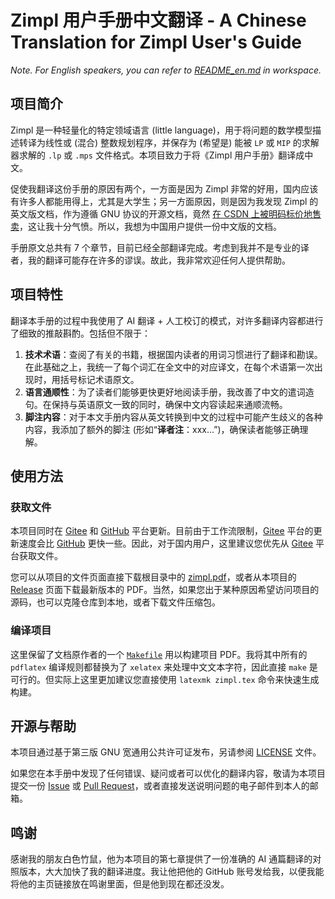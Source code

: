 # Zimpl 用户手册中文翻译 - A Chinese Translation for Zimpl User's Guide

*Note. For English speakers, you can refer to [README_en.md](README_en.md) in workspace.*

## 项目简介

Zimpl 是一种轻量化的特定领域语言 (little language)，用于将问题的数学模型描述转译为线性或 (混合) 整数规划程序，并保存为 (希望是) 能被 `LP` 或 `MIP` 的求解器求解的 `.lp` 或 `.mps` 文件格式。本项目致力于将《Zimpl 用户手册》翻译成中文。

促使我翻译这份手册的原因有两个，一方面是因为 Zimpl 非常的好用，国内应该有许多人都能用得上，尤其是大学生；另一方面原因，则是因为我发现 Zimpl 的英文版文档，作为遵循 GNU 协议的开源文档，竟然 [在 CSDN 上被明码标价地售卖](https://wenku.csdn.net/doc/2st7t0m7ou)，这让我十分气愤。所以，我想为中国用户提供一份中文版的文档。

手册原文总共有 7 个章节，目前已经全部翻译完成。考虑到我并不是专业的译者，我的翻译可能存在许多的谬误。故此，我非常欢迎任何人提供帮助。

## 项目特性

翻译本手册的过程中我使用了 AI 翻译 + 人工校订的模式，对许多翻译内容都进行了细致的推敲斟酌。包括但不限于：

1. **技术术语**：查阅了有关的书籍，根据国内读者的用词习惯进行了翻译和勘误。在此基础之上，我统一了每个词汇在全文中的对应译文，在每个术语第一次出现时，用括号标记术语原文。
2. **语言通顺性**：为了读者们能够更快更好地阅读手册，我改善了中文的遣词造句。在保持与英语原文一致的同时，确保中文内容读起来通顺流畅。
3. **脚注内容**：对于本文手册内容从英文转换到中文的过程中可能产生歧义的各种内容，我添加了额外的脚注 (形如“**译者注**：xxx...”)，确保读者能够正确理解。

## 使用方法

### 获取文件

本项目同时在 [Gitee](https://gitee.com/) 和 [GitHub](https://github.com/) 平台更新。目前由于工作流限制，[Gitee](https://gitee.com/) 平台的更新速度会比 [GitHub](https://github.com/) 更快一些。因此，对于国内用户，这里建议您优先从 [Gitee](https://gitee.com/) 平台获取文件。

您可以从项目的文件页面直接下载根目录中的 [zimpl.pdf](zimpl.pdf)，或者从本项目的 [Release](https://gitee.com/BOXonline_1396529/zimpl-doc.zh_CN/releases) 页面下载最新版本的 PDF。当然，如果您出于某种原因希望访问项目的源码，也可以克隆仓库到本地，或者下载文件压缩包。

### 编译项目

这里保留了文档原作者的一个 [`Makefile`](Makefile) 用以构建项目 PDF。我将其中所有的 `pdflatex` 编译规则都替换为了 `xelatex` 来处理中文文本字符，因此直接 `make` 是可行的。但实际上这里更加建议您直接使用 `latexmk zimpl.tex` 命令来快速生成构建。

## 开源与帮助

本项目通过基于第三版 GNU 宽通用公共许可证发布，另请参阅 [LICENSE](LICENSE) 文件。

如果您在本手册中发现了任何错误、疑问或者可以优化的翻译内容，敬请为本项目提交一份 [Issue](https://gitee.com/BOXonline_1396529/zimpl-doc.zh_CN/issues/new/choose) 或 [Pull Request](https://gitee.com/BOXonline_1396529/zimpl-doc.zh_CN/pulls)，或者直接发送说明问题的电子邮件到本人的邮箱。

## 鸣谢

感谢我的朋友白色竹鼠，他为本项目的第七章提供了一份准确的 AI 通篇翻译的对照版本，大大加快了我的翻译进度。我让他把他的 GitHub 账号发给我，以便我能将他的主页链接放在鸣谢里面，但是他到现在都还没发。